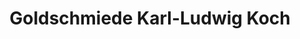 ---
title: "Goldschmiede Karl-Ludwig Koch"
url: /koeln/goldschmiede-karl-ludwig-koch/
shop: Schmuck
---